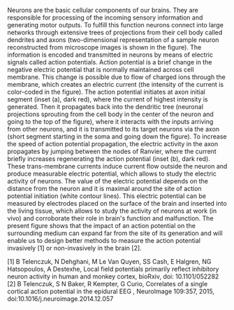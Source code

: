 Neurons are the basic cellular components of our brains. They are responsible for processing of the incoming sensory information and generating motor outputs. To fulfill this function neurons connect into large networks through extensive trees of projections from their cell body called dendrites and axons (two-dimensional representation of a sample neuron reconstructed from microscope images is shown in the figure). The information is encoded and transmitted in neurons by means of electric signals called action potentials. Action potential is a brief change in the negative electric potential that is normally maintained across cell membrane. This change is possible due to flow of charged ions through the membrane, which creates an electric current (the intensity of the current is color-coded in the figure). The action potential initiates at axon initial segment (inset (a), dark red), where the current of highest intensity is generated. Then it propagates back into the dendritic tree (neuronal projections sprouting from the cell body in the center of the neuron and going to the top of the figure), where it interacts with the inputs arriving from other neurons, and it is transmitted to its target neurons via the axon (short segment starting in the soma and going down the figure). To increase the speed of action potential propagation, the electric activity in the axon propagates by jumping between the nodes of Ranvier, where the current briefly increases regenerating the action potential (inset (b), dark red). These trans-membrane currents induce current flow outside the neuron and produce measurable electric potential, which allows to study the electric activity of neurons. The value of the electric potential depends on the distance from the neuron and it is maximal around the site of action potential initiation (white contour lines). This electric potential can be measured by electrodes placed on the surface of the brain and inserted into the living tissue, which allows to study the activity of neurons at work (in vivo) and corroborate their role in brain's function and malfunction. The present figure shows that the impact of an action potential on the surrounding medium can expand far from the site of its generation and will enable us to design better methods to measure the action potential invasively [1] or non-invasively in the brain [2].

[1] B Telenczuk, N Dehghani, M Le Van Quyen, SS Cash, E Halgren, NG Hatsopoulos, A Destexhe, Local field potentials primarily reflect inhibitory neuron activity in human and monkey cortex, bioRxiv, doi: 10.1101/052282
[2] B Telenczuk, S N Baker, R Kempter, G Curio, Correlates of a single cortical action potential in the epidural EEG , NeuroImage 109:357, 2015, doi:10.1016/j.neuroimage.2014.12.057
